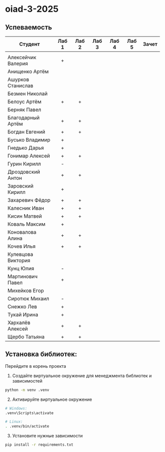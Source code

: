 # oiad-3-2025

## Успеваемость

| Студент            | Лаб 1 | Лаб 2 | Лаб 3 | Лаб 4 | Лаб 5 | Зачет |
| ------------------ | :---: | :---: | :---: | :---: | :---: | :---: |
|                    |       |       |       |       |       |       |
| Алексейчик Валерия |   +   |       |       |       |       |       |
| Анищенко Артём     |       |       |       |       |       |       |
| Ашурков Станислав  |       |       |       |       |       |       |
| Безмен Николай     |       |       |       |       |       |       |
| Белоус Артём       |   +   |   +   |       |       |       |       |
| Берняк Павел       |       |       |       |       |       |       |
| Благодарный Артём  |   +   |   +   |       |       |       |       |
| Богдан Евгений     |   +   |   +   |       |       |       |       |
| Бусько Владимир    |   +   |       |       |       |       |       |
| Гнедько Дарья      |   +   |       |       |       |       |       |
| Гонимар Алексей    |   +   |   +   |       |       |       |       |
| Гурин Кирилл       |   -   |       |       |       |       |       |
| Дроздовский Антон  |   +   |   +   |       |       |       |       |
| Заровский Кирилл   |   +   |       |       |       |       |       |
| Захаревич Фёдор    |   +   |   +   |       |       |       |       |
| Калесник Иван      |   +   |   +   |       |       |       |       |
| Кисин Матвей       |   +   |   +   |       |       |       |       |
| Коваль Максим      |   +   |       |       |       |       |       |
| Коновалова Алина   |   +   |   +   |       |       |       |       |
| Кочев Илья         |   +   |   +   |       |       |       |       |
| Кулевцова Виктория |       |       |       |       |       |       |
| Кунц Юлия          |   -   |       |       |       |       |       |
| Мартинович Павел   |   +   |       |       |       |       |       |
| Михейков Егор      |       |       |       |       |       |       |
| Сиротюк Михаил     |   -   |       |       |       |       |       |
| Снежко Лев         |   +   |       |       |       |       |       |
| Тукай Ирина        |   +   |       |       |       |       |       |
| Хархалёв Алексей   |   +   |   +   |       |       |       |       |
| Щербо Татьяна      |   +   |   +   |       |       |       |       |


## Установка библиотек:

Перейдите в корень проекта
1. Создайте виртуальное окружение для менеджмента библиотек и зависимостей
```bash
python -m venv .venv
```
2. Активируйте виртуальное окружение
```bash
# Windows:
.venv\Scripts\activate

# Linux:
. .venv/bin/activate
```
3. Установите нужные зависимости
```bash
pip install -r requirements.txt
```
